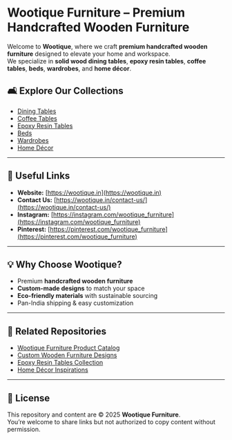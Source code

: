 # Wootique Furniture – Premium Handcrafted Wooden Furniture

Welcome to **Wootique**, where we craft **premium handcrafted wooden furniture** designed to elevate your home and workspace.  
We specialize in **solid wood dining tables**, **epoxy resin tables**, **coffee tables**, **beds**, **wardrobes**, and **home décor**.

## 🛋️ Explore Our Collections
- [Dining Tables](https://wootique.in/style/dining-table/)
- [Coffee Tables](https://wootique.in/style/custom-coffee-table/)
- [Epoxy Resin Tables](https://wootique.in/style/epoxy-resin-table/)
- [Beds](https://wootique.in/style/beds/)
- [Wardrobes](https://wootique.in/style/wardrobe/)
- [Home Décor](https://wootique.in/collection/home-decor/)

---

## 🔗 Useful Links
- **Website:** [https://wootique.in](https://wootique.in)
- **Contact Us:** [https://wootique.in/contact-us/](https://wootique.in/contact-us/)
- **Instagram:** [https://instagram.com/wootique_furniture](https://instagram.com/wootique_furniture)
- **Pinterest:** [https://pinterest.com/wootique_furniture](https://pinterest.com/wootique_furniture)

---

## 💡 Why Choose Wootique?
- Premium **handcrafted wooden furniture**
- **Custom-made designs** to match your space
- **Eco-friendly materials** with sustainable sourcing
- Pan-India shipping & easy customization

---

## 📌 Related Repositories
- [Wootique Furniture Product Catalog](https://github.com/Wootiquefurniture/wootique-furniture-product-catalog)
- [Custom Wooden Furniture Designs](#)
- [Epoxy Resin Tables Collection](#)
- [Home Décor Inspirations](#)

---

## 📜 License
This repository and content are © 2025 **Wootique Furniture**.  
You’re welcome to share links but not authorized to copy content without permission.
